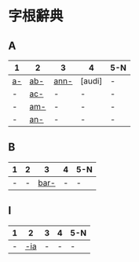 # 字根辭典

## A
| 1    | 2     | 3      | 4      | 5-N |
| ---- | ----- | ------ | ------ | --- |
| [a-] | [ab-] | [ann-] | [audi] | -   |
| -    | [ac-] | -      | -      | -   |
| -    | [am-] | -      | -      | -   |
| -    | [an-] | -      | -      | -   |

## B
| 1   | 2   | 3      | 4   | 5-N |
| --- | --- | ------ | --- | --- |
| -   | -   | [bar-] | -   | -   |

## I
| 1   | 2     | 3   | 4   | 5-N |
| --- | ----- | --- | --- | --- |
| -   | [-ia] | -   | -   | -   |

[a-]:<./root/a-.md>
[ab-]:<./root/ab-.md>
[ac-]:<./root/ac-.md>
[am-]:<./root/a-.md>
[an-]:<./root/a-.md>

[ann-]:<./root/ann-.md>

[bar-]:<./root/bar-.md>

[-ia]:<./root/-ia.md>
